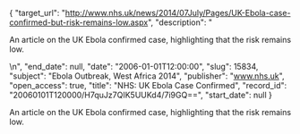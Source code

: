{
  "target_url": "http://www.nhs.uk/news/2014/07July/Pages/UK-Ebola-case-confirmed-but-risk-remains-low.aspx", 
  "description": "<p>An article on the UK Ebola confirmed case, highlighting that the risk remains low.</p>\n", 
  "end_date": null, 
  "date": "2006-01-01T12:00:00", 
  "slug": 15834, 
  "subject": "Ebola Outbreak, West Africa 2014", 
  "publisher": "www.nhs.uk", 
  "open_access": true, 
  "title": "NHS: UK Ebola Case Confirmed", 
  "record_id": "20060101T120000/H7quJz7QIK5UUKd4/7i9GQ==", 
  "start_date": null
}

<p>An article on the UK Ebola confirmed case, highlighting that the risk remains low.</p>
